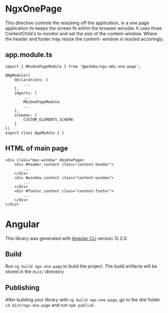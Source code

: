 # NgxOnePage
This directive controls the resizeing off the application, in a one page application its
keeps the screen fit within the browser winodw. It uses three ContentChild's to monitor 
and set the size of the content-window. Where the header and footer may resize the content-
window is resized accoringly. 

## app.module.ts

    import { MbsOnePageModule } from '@pe2mbs/ngx-mbs-one-page';

    @NgModule({
        declarations: [
            ...
        ],
        imports: [
            ...
            MbsOnePageModule
            ...
        ],
        schemas: [ 
            CUSTOM_ELEMENTS_SCHEMA 
        ]
    })
    export class AppModule { }


## HTML of main page 

    <div class="max-window" mbsOnePage>
        <div #header_content class="content-header">
            ...
        </div>
        <div #window_content class="content-window">
            ...
        </div>
        <div #footer_content class="content-footer">
            ...
        </div>
    </div>


# Angular 
This library was generated with [Angular CLI](https://github.com/angular/angular-cli) version 12.2.0.

## Build

Run `ng build ngx-one-page` to build the project. The build artifacts will be stored in the `dist/` directory.

## Publishing

After building your library with `ng build ngx-one-page`, go to the dist folder `cd dist/ngx-one-page` and run `npm publish`.

